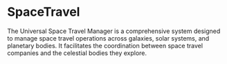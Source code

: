 # SpaceTravel
The Universal Space Travel Manager is a comprehensive system designed to manage space travel operations across galaxies, solar systems, and planetary bodies. It facilitates the coordination between space travel companies and the celestial bodies they explore.

